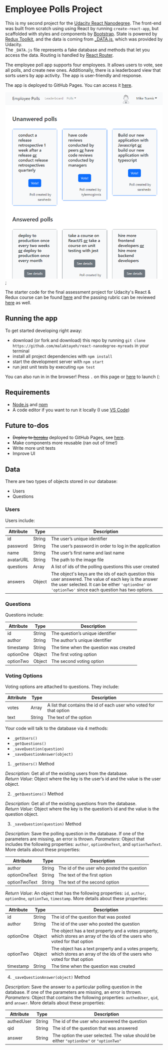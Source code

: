 # Employee Polls Project

This is my second project for the [Udacity React Nanodegree](https://www.udacity.com/course/react-nanodegree--nd019).
The front-end was built from scratch using using React by running `create-react-app`, but scaffolded with styles and components by [Bootstrap](https://react-bootstrap.github.io/). State is powered by [Redux Toolkit](https://redux-toolkit.js.org/), and the data is coming from [_DATA.js](./_DATA.js), which was provided by Udacity.  
The `_DATA.js` file represents a fake database and methods that let you access the data. Routing is handled by [React Router](https://v5.reactrouter.com/web/guides/quick-start).

The employee poll app supports four employees. It allows users to vote, see all polls, and create new ones.  Additionally, there is a leaderboard view that sorts users by app activity. The app is user-friendly and response.

The app is deployed to GitHub Pages.  You can access it [here](https://malaktayeh.github.io/react-nanodegree-employee-polls).

![Project Screenshot](./employee-polls/src/app/assets/app_dashboard_screenshot.PNG);

The starter code for the final assessment project for Udacity's React & Redux course can be found [here](https://github.com/udacity/nd0191-c1-myreads) and the passing rubric can be reviewed [here](https://review.udacity.com/#!/rubrics/4684/view) as well.

## Running the app

To get started developing right away:

- download (or fork and download) this repo by running `git clone https://github.com/malaktayeh/react-nanodegree-myreads` in your terminal
- install all project dependencies with `npm install`
- start the development server with `npm start`
- run jest unit tests by executing `npm test`

You can also run in in the browser! Press `.` on this page or [here](https://github.dev/malaktayeh/react-nanodegree-myreads) to launch (:

## Requirements

- [Node.js](https://nodejs.org/) and [npm](https://www.npmjs.com/)
- A code editor if you want to run it locally (I use [VS Code](https://code.visualstudio.com/))

## Future to-dos

- ~~Deploy to [heroku](https://www.heroku.com/)~~ deployed to GitHub Pages, see [here](https://malaktayeh.github.io/react-nanodegree-employee-polls).
- Make components more reusable (ran out of time!)
- Write more unit tests
- Improve UI

## Data

There are two types of objects stored in our database:

* Users
* Questions

### Users

Users include:

| Attribute    | Type             | Description           |
|-----------------|------------------|-------------------         |
| id                 | String           | The user’s unique identifier |
| password   | String           | The user’s password in order to log in the application |
| name          | String           | The user’s first name  and last name     |
| avatarURL  | String           | The path to the image file |
| questions | Array | A list of ids of the polling questions this user created|
| answers      | Object         |  The object's keys are the ids of each question this user answered. The value of each key is the answer the user selected. It can be either `'optionOne'` or `'optionTwo'` since each question has two options.

### Questions

Questions include:

| Attribute | Type | Description |
|-----------------|------------------|-------------------|
| id                  | String | The question’s unique identifier |
| author        | String | The author’s unique identifier |
| timestamp | String | The time when the question was created|
| optionOne | Object | The first voting option|
| optionTwo | Object | The second voting option|

### Voting Options

Voting options are attached to questions. They include:

| Attribute | Type | Description |
|-----------------|------------------|-------------------|
| votes             | Array | A list that contains the id of each user who voted for that option|
| text                | String | The text of the option |

Your code will talk to the database via 4 methods:

* `_getUsers()`
* `_getQuestions()`
* `_saveQuestion(question)`
* `_saveQuestionAnswer(object)`

1) `_getUsers()` Method

*Description*: Get all of the existing users from the database.  
*Return Value*: Object where the key is the user’s id and the value is the user object.

2) `_getQuestions()` Method

*Description*: Get all of the existing questions from the database.  
*Return Value*: Object where the key is the question’s id and the value is the question object.

3) `_saveQuestion(question)` Method

*Description*: Save the polling question in the database. If one of the parameters are missing, an error is thrown.
*Parameters*:  Object that includes the following properties: `author`, `optionOneText`, and `optionTwoText`. More details about these properties:

| Attribute | Type | Description |
|-----------------|------------------|-------------------|
| author | String | The id of the user who posted the question|
| optionOneText| String | The text of the first option |
| optionTwoText | String | The text of the second option |

*Return Value*:  An object that has the following properties: `id`, `author`, `optionOne`, `optionTwo`, `timestamp`. More details about these properties:

| Attribute | Type | Description |
|-----------------|------------------|-------------------|
| id | String | The id of the question that was posted|
| author | String | The id of the user who posted the question|
| optionOne | Object | The object has a text property and a votes property, which stores an array of the ids of the users who voted for that option|
| optionTwo | Object | The object has a text property and a votes property, which stores an array of the ids of the users who voted for that option|
|timestamp|String | The time when the question was created|

4) `_saveQuestionAnswer(object)` Method

*Description*: Save the answer to a particular polling question in the database. If one of the parameters are missing, an error is thrown.
*Parameters*: Object that contains the following properties: `authedUser`, `qid`, and `answer`. More details about these properties:

| Attribute | Type | Description |
|-----------------|------------------|-------------------|
| authedUser | String | The id of the user who answered the question|
| qid | String | The id of the question that was answered|
| answer | String | The option the user selected. The value should be either `"optionOne"` or `"optionTwo"`|


